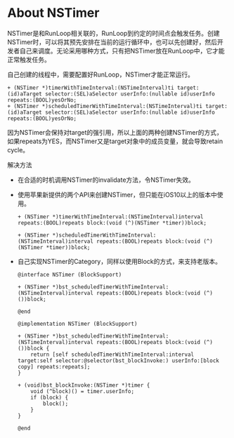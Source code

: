 # About NSTimer

NSTimer是和RunLoop相关联的，RunLoop到约定的时间点会触发任务。创建NSTimer时，可以将其预先安排在当前的运行循环中，也可以先创建好，然后开发者自己来调度。无论采用哪种方式，只有把NSTimer放在RunLoop中，它才能正常触发任务。

自己创建的线程中，需要配置好RunLoop，NSTimer才能正常运行。


```
+ (NSTimer *)timerWithTimeInterval:(NSTimeInterval)ti target:(id)aTarget selector:(SEL)aSelector userInfo:(nullable id)userInfo repeats:(BOOL)yesOrNo;
+ (NSTimer *)scheduledTimerWithTimeInterval:(NSTimeInterval)ti target:(id)aTarget selector:(SEL)aSelector userInfo:(nullable id)userInfo repeats:(BOOL)yesOrNo;
```

因为NSTimer会保持对target的强引用，所以上面的两种创建NSTimer的方式，如果repeats为YES，而NSTimer又是target对象中的成员变量，就会导致retain cycle。

解决方法

* 在合适的时机调用NSTimer的invalidate方法，令NSTimer失效。
* 使用苹果新提供的两个API来创建NSTimer，但只能在iOS10以上的版本中使用。

    ```
    + (NSTimer *)timerWithTimeInterval:(NSTimeInterval)interval repeats:(BOOL)repeats block:(void (^)(NSTimer *timer))block;
    
    + (NSTimer *)scheduledTimerWithTimeInterval:(NSTimeInterval)interval repeats:(BOOL)repeats block:(void (^)(NSTimer *timer))block;
    ```

* 自己实现NSTimer的Category，同样以使用Block的方式，来支持老版本。


    ```
    @interface NSTimer (BlockSupport)
    
    + (NSTimer *)bst_scheduledTimerWithTimeInterval:(NSTimeInterval)interval repeats:(BOOL)repeats block:(void (^)())block;
    
    @end
    
    @implementation NSTimer (BlockSupport)
    
    + (NSTimer *)bst_scheduledTimerWithTimeInterval:(NSTimeInterval)interval repeats:(BOOL)repeats block:(void (^)())block {
        return [self scheduledTimerWithTimeInterval:interval target:self selector:@selector(bst_blockInvoke:) userInfo:[block copy] repeats:repeats];
    }
    
    + (void)bst_blockInvoke:(NSTimer *)timer {
        void (^block)() = timer.userInfo;
        if (block) {
            block();
        }
    }
    
    @end
    ```


